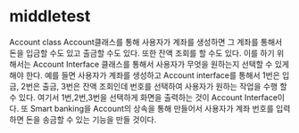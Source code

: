 # middletest
Account class
Account클래스를 통해 사용자가 계좌를 생성하면 그 계좌를 통해서 돈을 입금할 수도 있고 출금할 수도 있다. 또한 잔액 조회를 할 수도 있다. 이를 하기 위해서는 Account Interface 클래스를 통해서 사용자가 무엇을 원하는지 선택할 수 있게 해야 한다. 예를 들면 사용자가 계좌를 생성하고 Account interface를 통해서 1번은 입금, 2번은 출금, 3번은 잔액 조회인데 번호를 선택하여 사용자가 원하는 작업을 수행 할 수 있다. 여기서 1번,2번,3번을 선택하게 화면을 출력하는 것이 Account Interface이다. 또 Smart banking을 Account의 상속을 통해 만들어서 사용자가 계좌 번호를 입력하면 돈을 송금할 수 있는 기능을 만들 것이다.
